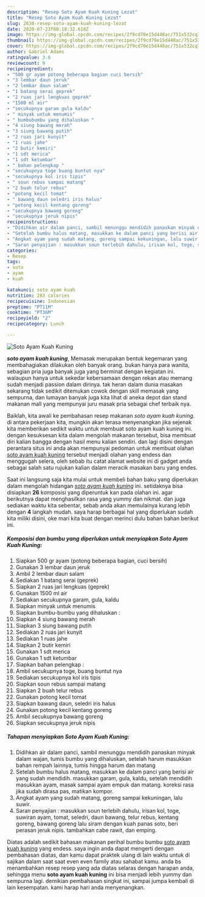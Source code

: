 ```yaml
---
description: "Resep Soto Ayam Kuah Kuning Lezat"
title: "Resep Soto Ayam Kuah Kuning Lezat"
slug: 2630-resep-soto-ayam-kuah-kuning-lezat
date: 2020-07-23T08:10:32.618Z
image: https://img-global.cpcdn.com/recipes/2f9cd70e15d448ac/751x532cq70/soto-ayam-kuah-kuning-foto-resep-utama.jpg
thumbnail: https://img-global.cpcdn.com/recipes/2f9cd70e15d448ac/751x532cq70/soto-ayam-kuah-kuning-foto-resep-utama.jpg
cover: https://img-global.cpcdn.com/recipes/2f9cd70e15d448ac/751x532cq70/soto-ayam-kuah-kuning-foto-resep-utama.jpg
author: Gabriel Adams
ratingvalue: 3.6
reviewcount: 9
recipeingredient:
- "500 gr ayam potong beberapa bagian cuci bersih"
- "3 lembar daun jeruk"
- "2 lembar daun salam"
- "1 batang serai geprek"
- "2 ruas jari lengkuas geprek"
- "1500 ml air"
- "secukupnya garam gula kaldu"
- " minyak untuk menumis"
- " bumbubumbu yang dihaluskan "
- "4 siung bawang merah"
- "3 siung bawang putih"
- "2 ruas jari kunyit"
- "1 ruas jahe"
- "2 butir kemiri"
- "1 sdt merica"
- "1 sdt ketumbar"
- " bahan pelengkap "
- "secukupnya toge buang buntut nya"
- "secukupnya kol iris tipis"
- " soun rebus sampai matang"
- "2 buah telur rebus"
- "potong kecil tomat"
- " bawang daun seledri iris halus"
- "potong kecil kentang goreng"
- "secukupnya bawang goreng"
- "secukupnya jeruk nipis"
recipeinstructions:
- "Didihkan air dalam panci, sambil menunggu mendidih panaskan minyak dalam wajan, tumis bumbu yang dihaluskan, setelah harum masukkan bahan rempah lainnya, tumis hingga harum dan matang"
- "Setelah bumbu halus matang, masukkan ke dalam panci yang berisi air yang sudah mendidih. masukkan garam, gula, kaldu, setelah mendidih masukkan ayam, masak sampai ayam empuk dan matang. koreksi rasa jika sudah dirasa pas, matikan kompor."
- "Angkat ayam yang sudah matang, goreng sampai kekuningan, lalu suwir."
- "Saran penyajian : masukkan soun terlebih dahulu, irisan kol, toge, suwiran ayam, tomat, seledri, daun bawang, telur rebus, kentang goreng, bawang goreng lalu siram dengan kuah panas soto, beri perasan jeruk nipis. tambahkan cabe rawit, dan emping."
categories:
- Resep
tags:
- soto
- ayam
- kuah

katakunci: soto ayam kuah 
nutrition: 283 calories
recipecuisine: Indonesian
preptime: "PT11M"
cooktime: "PT36M"
recipeyield: "2"
recipecategory: Lunch

---
```



![Soto Ayam Kuah Kuning](https://img-global.cpcdn.com/recipes/2f9cd70e15d448ac/751x532cq70/soto-ayam-kuah-kuning-foto-resep-utama.jpg)

<b><i>soto ayam kuah kuning</i></b>, Memasak merupakan bentuk kegemaran yang membahagiakan dilakukan oleh banyak orang. bukan hanya para wanita, sebagian pria juga banyak juga yang berminat dengan kegiatan ini. walaupun hanya untuk sekedar kebersamaan dengan rekan atau memang sudah menjadi passion dalam dirinya. tak heran dalam dunia masakan sekarang tidak sedikit ditemukan cowok dengan skill memasak yang sempurna, dan lumayan banyak juga kita lihat di aneka depot dan stand makanan mall yang mempunyai juru masak pria sebagai chef terbaik nya.



Baiklah, kita awali ke pembahasan resep makanan <i>soto ayam kuah kuning</i>. di antara pekerjaan kita, mungkin akan terasa menyenangkan jika sejenak kita memberikan sedikit waktu untuk membuat soto ayam kuah kuning ini. dengan kesuksesan kita dalam mengolah makanan tersebut, bisa membuat diri kalian bangga dengan hasil menu kalian sendiri. dan lagi disini dengan perantara situs ini anda akan mempunyai pedoman untuk membuat olahan <u>soto ayam kuah kuning</u> tersebut menjadi olahan yang endess dan menggugah selera, oleh sebab itu catat alamat website ini di gadget anda sebagai salah satu rujukan kalian dalam meracik masakan baru yang endes.


Saat ini langsung saja kita mulai untuk membeli bahan baku yang diperlukan dalam mengolah hidangan <u><i>soto ayam kuah kuning</i></u> ini. setidaknya bisa disiapkan <b>26</b> komposisi yang diperuntuk kan pada olahan ini. agar berikutnya dapat menghasilkan rasa yang yummy dan nikmat. dan juga sediakan waktu kita sebentar, sebab anda akan memulainya kurang lebih dengan <b>4</b> langkah mudah. saya harap berbagai hal yang diperlukan sudah kita miliki disini, oke mari kita buat dengan merinci dulu bahan bahan berikut ini.

<!--inarticleads1-->

##### Komposisi dan bumbu yang diperlukan untuk menyiapkan Soto Ayam Kuah Kuning:

1. Siapkan 500 gr ayam (potong beberapa bagian, cuci bersih)
1. Gunakan 3 lembar daun jeruk
1. Ambil 2 lembar daun salam
1. Sediakan 1 batang serai (geprek)
1. Siapkan 2 ruas jari lengkuas (geprek)
1. Gunakan 1500 ml air
1. Sediakan secukupnya garam, gula, kaldu
1. Siapkan  minyak untuk menumis
1. Siapkan  bumbu-bumbu yang dihaluskan :
1. Siapkan 4 siung bawang merah
1. Siapkan 3 siung bawang putih
1. Sediakan 2 ruas jari kunyit
1. Sediakan 1 ruas jahe
1. Siapkan 2 butir kemiri
1. Gunakan 1 sdt merica
1. Gunakan 1 sdt ketumbar
1. Siapkan  bahan pelengkap :
1. Ambil secukupnya toge, buang buntut nya
1. Sediakan secukupnya kol iris tipis
1. Siapkan  soun rebus sampai matang
1. Siapkan 2 buah telur rebus
1. Gunakan potong kecil tomat
1. Siapkan  bawang daun, seledri iris halus
1. Gunakan potong kecil kentang goreng
1. Ambil secukupnya bawang goreng
1. Siapkan secukupnya jeruk nipis




<!--inarticleads2-->

##### Tahapan menyiapkan Soto Ayam Kuah Kuning:

1. Didihkan air dalam panci, sambil menunggu mendidih panaskan minyak dalam wajan, tumis bumbu yang dihaluskan, setelah harum masukkan bahan rempah lainnya, tumis hingga harum dan matang
1. Setelah bumbu halus matang, masukkan ke dalam panci yang berisi air yang sudah mendidih. masukkan garam, gula, kaldu, setelah mendidih masukkan ayam, masak sampai ayam empuk dan matang. koreksi rasa jika sudah dirasa pas, matikan kompor.
1. Angkat ayam yang sudah matang, goreng sampai kekuningan, lalu suwir.
1. Saran penyajian : masukkan soun terlebih dahulu, irisan kol, toge, suwiran ayam, tomat, seledri, daun bawang, telur rebus, kentang goreng, bawang goreng lalu siram dengan kuah panas soto, beri perasan jeruk nipis. tambahkan cabe rawit, dan emping.




Diatas adalah sedikit bahasan makanan perihal bumbu bumbu <u>soto ayam kuah kuning</u> yang endess. saya ingin anda dapat mengerti dengan pembahasan diatas, dan kamu dapat praktek ulang di lain waktu untuk di sajikan dalam saat saat even even family atau sahabat kamu. anda bs menambahkan resep resep yang ada diatas selaras dengan harapan anda, sehingga menu <b>soto ayam kuah kuning</b> ini bisa menjadi lebih yummy dan sempurna lagi. demikian pembahasan singkat ini, sampai jumpa kembali di lain kesempatan. kami harap hari anda menyenangkan.
